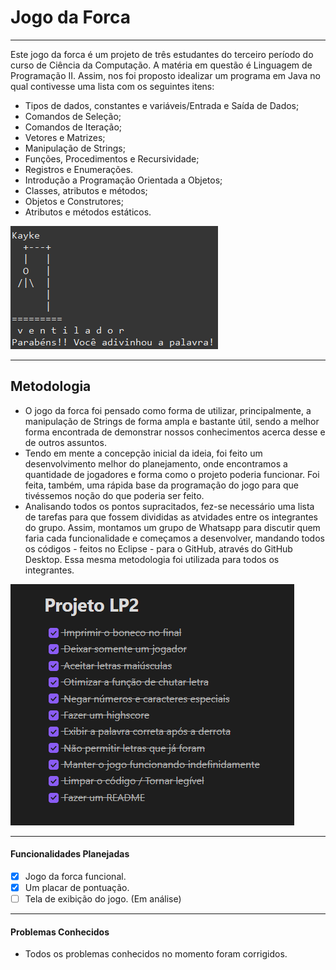 # Jogo da Forca
---
Este jogo da forca é um projeto de três estudantes do terceiro período do curso de Ciência da Computação. A matéria em questão é Linguagem de Programação II. Assim, nos foi proposto idealizar um programa em Java no qual contivesse uma lista com os seguintes itens:
- Tipos de dados, constantes e variáveis/Entrada e Saída de Dados;
- Comandos de Seleção;
- Comandos de Iteração;
- Vetores e Matrizes;
- Manipulação de Strings;
- Funções, Procedimentos e Recursividade;
- Registros e Enumerações.
- Introdução a Programação Orientada a Objetos;
- Classes, atributos e métodos;
- Objetos e Construtores;
- Atributos e métodos estáticos.

![Jogo Funcionando](JogoDaForca.png)

---
## Metodologia
- O jogo da forca foi pensado como forma de utilizar, principalmente, a manipulação de Strings de forma ampla e bastante útil, sendo a melhor forma encontrada de demonstrar nossos conhecimentos acerca desse e de outros assuntos.
- Tendo em mente a concepção inicial da ideia, foi feito um desenvolvimento melhor do planejamento, onde encontramos a quantidade de jogadores e forma como o projeto poderia funcionar. Foi feita, também, uma rápida base da programação do jogo para que tivéssemos noção do que poderia ser feito.
- Analisando todos os pontos supracitados, fez-se necessário uma lista de tarefas para que fossem divididas as atvidades entre os integrantes do grupo. Assim, montamos um grupo de Whatsapp para discutir quem faria cada funcionalidade e começamos a desenvolver, mandando todos os códigos - feitos no Eclipse - para o GitHub, através do GitHub Desktop. Essa mesma metodologia foi utilizada para todos os integrantes.

![Lista de Tarefas do Projeto](ListaDeTarefas.png)

---
#### Funcionalidades Planejadas
- [x] Jogo da forca funcional.
- [x] Um placar de pontuação.
- [ ] Tela de exibição do jogo. (Em análise)
---
#### Problemas Conhecidos
- Todos os problemas conhecidos no momento foram corrigidos.